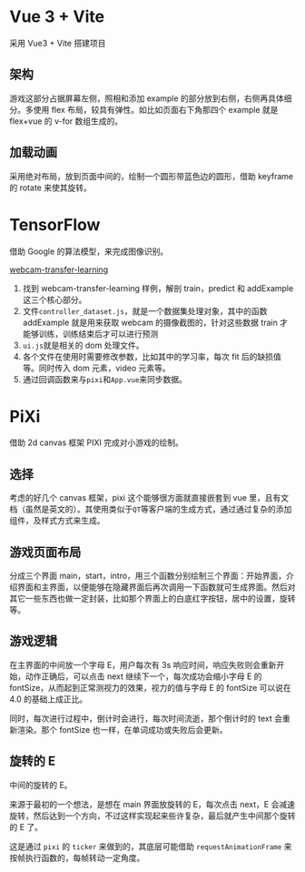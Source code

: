 # Vue 3 + Vite

采用 Vue3 + Vite 搭建项目

## 架构

游戏这部分占据屏幕左侧，照相和添加 example 的部分放到右侧，右侧再具体细分。多使用 flex 布局，较具有弹性。如比如页面右下角那四个 example 就是 flex+vue 的 v-for 数组生成的。

## 加载动画

采用绝对布局，放到页面中间的，绘制一个圆形带蓝色边的圆形，借助 keyframe 的 rotate 来使其旋转。

# TensorFlow

借助 Google 的算法模型，来完成图像识别。

[webcam-transfer-learning](https://github.com/tensorflow/tfjs-examples)

1. 找到 webcam-transfer-learning 样例，解剖 train，predict 和 addExample 这三个核心部分。
2. 文件`controller_dataset.js`，就是一个数据集处理对象，其中的函数 addExample 就是用来获取 webcam 的摄像截图的，针对这些数据 train 才能够训练，训练结束后才可以进行预测
3. `ui.js`就是相关的 dom 处理文件。
4. 各个文件在使用时需要修改参数，比如其中的学习率，每次 fit 后的缺损值等。同时传入 dom 元素，video 元素等。
5. 通过回调函数来与`pixi`和`App.vue`来同步数据。

# PiXi

借助 2d canvas 框架 PIXI 完成对小游戏的绘制。

## 选择

考虑的好几个 canvas 框架，pixi 这个能够很方面就直接嵌套到 vue 里，且有文档（虽然是英文的）。其使用类似于`QT`等客户端的生成方式，通过通过复杂的添加组件，及样式方式来生成。

## 游戏页面布局

分成三个界面 main，start，intro，用三个函数分别绘制三个界面：开始界面，介绍界面和主界面，以便能够在隐藏界面后再次调用一下函数就可生成界面。然后对其它一些东西也做一定封装，比如那个界面上的白底红字按钮，居中的设置，旋转等。

## 游戏逻辑

在主界面的中间放一个字母 E，用户每次有 3s 响应时间，响应失败则会重新开始，动作正确后，可以点击 next 继续下一个，每次成功会缩小字母 E 的 fontSize，从而起到正常测视力的效果，视力的值与字母 E 的 fontSize 可以说在 4.0 的基础上成正比。

同时，每次进行过程中，倒计时会进行，每次时间流逝，那个倒计时的 text 会重新渲染。那个 fontSize 也一样，在单词成功或失败后会更新。

## 旋转的 E

中间的旋转的 E。

来源于最初的一个想法，是想在 main 界面放旋转的 E，每次点击 next，E 会减速旋转，然后达到一个方向，不过这样实现起来些许复杂，最后就产生中间那个旋转的 E 了。

这是通过 `pixi` 的 `ticker` 来做到的，其底层可能借助 `requestAnimationFrame` 来按帧执行函数的，每帧转动一定角度。
